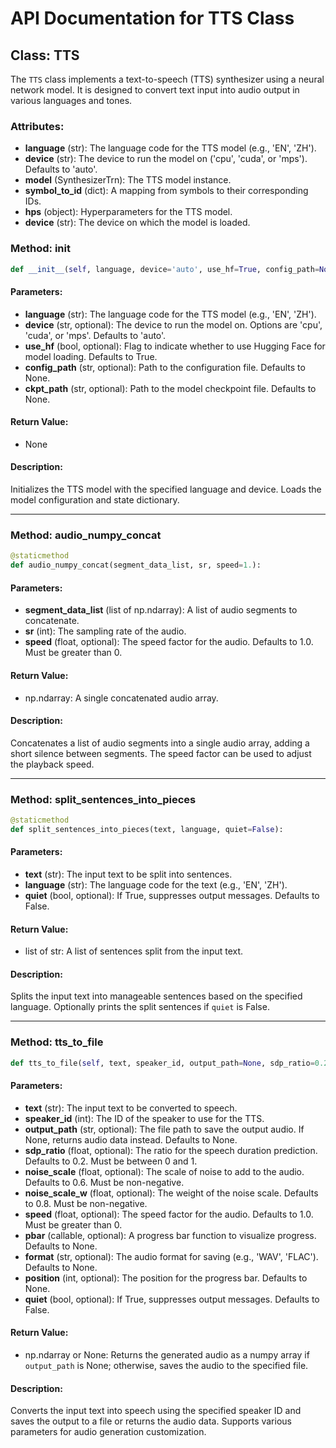 # API Documentation for TTS Class

## Class: TTS

The `TTS` class implements a text-to-speech (TTS) synthesizer using a neural network model. It is designed to convert text input into audio output in various languages and tones.

### Attributes:
- **language** (str): The language code for the TTS model (e.g., 'EN', 'ZH').
- **device** (str): The device to run the model on ('cpu', 'cuda', or 'mps'). Defaults to 'auto'.
- **model** (SynthesizerTrn): The TTS model instance.
- **symbol_to_id** (dict): A mapping from symbols to their corresponding IDs.
- **hps** (object): Hyperparameters for the TTS model.
- **device** (str): The device on which the model is loaded.

### Method: __init__

```python
def __init__(self, language, device='auto', use_hf=True, config_path=None, ckpt_path=None):
```

#### Parameters:
- **language** (str): The language code for the TTS model (e.g., 'EN', 'ZH').
- **device** (str, optional): The device to run the model on. Options are 'cpu', 'cuda', or 'mps'. Defaults to 'auto'.
- **use_hf** (bool, optional): Flag to indicate whether to use Hugging Face for model loading. Defaults to True.
- **config_path** (str, optional): Path to the configuration file. Defaults to None.
- **ckpt_path** (str, optional): Path to the model checkpoint file. Defaults to None.

#### Return Value:
- None

#### Description:
Initializes the TTS model with the specified language and device. Loads the model configuration and state dictionary.

---

### Method: audio_numpy_concat

```python
@staticmethod
def audio_numpy_concat(segment_data_list, sr, speed=1.):
```

#### Parameters:
- **segment_data_list** (list of np.ndarray): A list of audio segments to concatenate.
- **sr** (int): The sampling rate of the audio.
- **speed** (float, optional): The speed factor for the audio. Defaults to 1.0. Must be greater than 0.

#### Return Value:
- np.ndarray: A single concatenated audio array.

#### Description:
Concatenates a list of audio segments into a single audio array, adding a short silence between segments. The speed factor can be used to adjust the playback speed.

---

### Method: split_sentences_into_pieces

```python
@staticmethod
def split_sentences_into_pieces(text, language, quiet=False):
```

#### Parameters:
- **text** (str): The input text to be split into sentences.
- **language** (str): The language code for the text (e.g., 'EN', 'ZH').
- **quiet** (bool, optional): If True, suppresses output messages. Defaults to False.

#### Return Value:
- list of str: A list of sentences split from the input text.

#### Description:
Splits the input text into manageable sentences based on the specified language. Optionally prints the split sentences if `quiet` is False.

---

### Method: tts_to_file

```python
def tts_to_file(self, text, speaker_id, output_path=None, sdp_ratio=0.2, noise_scale=0.6, noise_scale_w=0.8, speed=1.0, pbar=None, format=None, position=None, quiet=False):
```

#### Parameters:
- **text** (str): The input text to be converted to speech.
- **speaker_id** (int): The ID of the speaker to use for the TTS.
- **output_path** (str, optional): The file path to save the output audio. If None, returns audio data instead. Defaults to None.
- **sdp_ratio** (float, optional): The ratio for the speech duration prediction. Defaults to 0.2. Must be between 0 and 1.
- **noise_scale** (float, optional): The scale of noise to add to the audio. Defaults to 0.6. Must be non-negative.
- **noise_scale_w** (float, optional): The weight of the noise scale. Defaults to 0.8. Must be non-negative.
- **speed** (float, optional): The speed factor for the audio. Defaults to 1.0. Must be greater than 0.
- **pbar** (callable, optional): A progress bar function to visualize progress. Defaults to None.
- **format** (str, optional): The audio format for saving (e.g., 'WAV', 'FLAC'). Defaults to None.
- **position** (int, optional): The position for the progress bar. Defaults to None.
- **quiet** (bool, optional): If True, suppresses output messages. Defaults to False.

#### Return Value:
- np.ndarray or None: Returns the generated audio as a numpy array if `output_path` is None; otherwise, saves the audio to the specified file.

#### Description:
Converts the input text into speech using the specified speaker ID and saves the output to a file or returns the audio data. Supports various parameters for audio generation customization.

